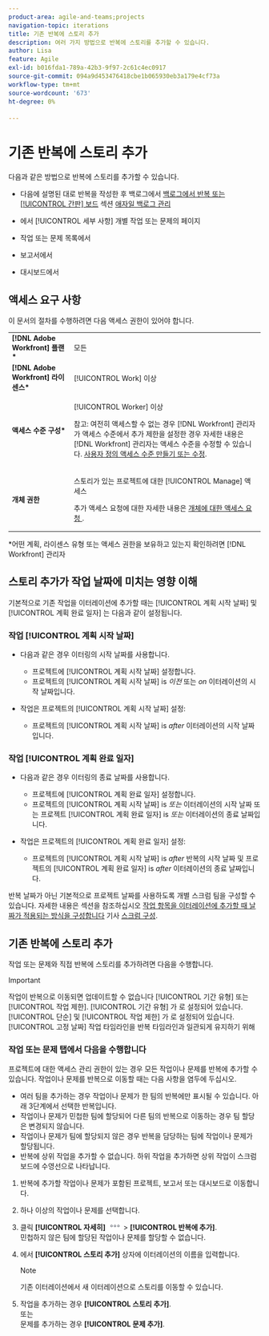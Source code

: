 ```yaml
---
product-area: agile-and-teams;projects
navigation-topic: iterations
title: 기존 반복에 스토리 추가
description: 여러 가지 방법으로 반복에 스토리를 추가할 수 있습니다.
author: Lisa
feature: Agile
exl-id: b016fda1-789a-42b3-9f97-2c61c4ec0917
source-git-commit: 094a9d453476418cbe1b065930eb3a179e4cf73a
workflow-type: tm+mt
source-wordcount: '673'
ht-degree: 0%

---
```


# 기존 반복에 스토리 추가

다음과 같은 방법으로 반복에 스토리를 추가할 수 있습니다.

* 다음에 설명된 대로 반복을 작성한 후 백로그에서 [백로그에서 반복 또는 [!UICONTROL 간판] 보드](../../../agile/work-in-an-agile-environment/manage-the-agile-backlog.md#moving-stories-from-the-backlog) 섹션 [애자일 백로그 관리](../../../agile/work-in-an-agile-environment/manage-the-agile-backlog.md)

* 에서 [!UICONTROL 세부 사항] 개별 작업 또는 문제의 페이지
* 작업 또는 문제 목록에서
* 보고서에서
* 대시보드에서

## 액세스 요구 사항

이 문서의 절차를 수행하려면 다음 액세스 권한이 있어야 합니다.

<table style="table-layout:auto"> 
 <col> 
 <col> 
 <tbody> 
  <tr> 
   <td role="rowheader"><strong>[!DNL Adobe Workfront] 플랜*</strong></td> 
   <td> <p>모든</p> </td> 
  </tr> 
  <tr> 
   <td role="rowheader"><strong>[!DNL Adobe Workfront] 라이센스*</strong></td> 
   <td> <p>[!UICONTROL Work] 이상</p> </td> 
  </tr> 
  <tr> 
   <td role="rowheader"><strong>액세스 수준 구성*</strong></td> 
   <td> <p>[!UICONTROL Worker] 이상</p> <p>참고: 여전히 액세스할 수 없는 경우 [!DNL Workfront] 관리자가 액세스 수준에서 추가 제한을 설정한 경우 자세한 내용은 [!DNL Workfront] 관리자는 액세스 수준을 수정할 수 있습니다. <a href="../../../administration-and-setup/add-users/configure-and-grant-access/create-modify-access-levels.md" class="MCXref xref">사용자 정의 액세스 수준 만들기 또는 수정</a>.</p> </td> 
  </tr> 
  <tr> 
   <td role="rowheader"><strong>개체 권한</strong></td> 
   <td> <p>스토리가 있는 프로젝트에 대한 [!UICONTROL Manage] 액세스</p> <p>추가 액세스 요청에 대한 자세한 내용은 <a href="../../../workfront-basics/grant-and-request-access-to-objects/request-access.md" class="MCXref xref">개체에 대한 액세스 요청 </a>.</p> </td> 
  </tr> 
 </tbody> 
</table>

&#42;어떤 계획, 라이센스 유형 또는 액세스 권한을 보유하고 있는지 확인하려면 [!DNL Workfront] 관리자

## 스토리 추가가 작업 날짜에 미치는 영향 이해

기본적으로 기존 작업을 이터레이션에 추가할 때는 [!UICONTROL 계획 시작 날짜] 및 [!UICONTROL 계획 완료 일자] 는 다음과 같이 설정됩니다.

### 작업 [!UICONTROL 계획 시작 날짜]

* 다음과 같은 경우 이터링의 시작 날짜를 사용합니다.

   * 프로젝트에 [!UICONTROL 계획 시작 날짜] 설정합니다.
   * 프로젝트의 [!UICONTROL 계획 시작 날짜] is *이전* 또는 *on* 이터레이션의 시작 날짜입니다.

* 작업은 프로젝트의 [!UICONTROL 계획 시작 날짜] 설정:

   * 프로젝트의 [!UICONTROL 계획 시작 날짜] is *after* 이터레이션의 시작 날짜입니다.

### 작업 [!UICONTROL 계획 완료 일자]

* 다음과 같은 경우 이터링의 종료 날짜를 사용합니다.

   * 프로젝트에 [!UICONTROL 계획 완료 일자] 설정합니다.
   * 프로젝트의 [!UICONTROL 계획 시작 날짜] is *또는* 이터레이션의 시작 날짜 또는 프로젝트 [!UICONTROL 계획 완료 일자] is *또는* 이터레이션의 종료 날짜입니다.

* 작업은 프로젝트의 [!UICONTROL 계획 완료 일자] 설정:

   * 프로젝트의 [!UICONTROL 계획 시작 날짜] is *after* 반복의 시작 날짜 및 프로젝트의 [!UICONTROL 계획 완료 일자] is *after* 이터레이션의 종료 날짜입니다.

반복 날짜가 아닌 기본적으로 프로젝트 날짜를 사용하도록 개별 스크럼 팀을 구성할 수 있습니다. 자세한 내용은 섹션을 참조하십시오 [작업 항목을 이터레이션에 추가할 때 날짜가 적용되는 방식을 구성합니다](../../../agile/get-started-with-agile-in-workfront/configure-scrum.md#configur5) 기사 [스크럼 구성](../../../agile/get-started-with-agile-in-workfront/configure-scrum.md).

## 기존 반복에 스토리 추가

작업 또는 문제와 직접 반복에 스토리를 추가하려면 다음을 수행합니다.

>[!IMPORTANT]
>
>작업이 반복으로 이동되면 업데이트할 수 없습니다 [!UICONTROL 기간 유형] 또는 [!UICONTROL 작업 제한]. [!UICONTROL 기간 유형] 가 로 설정되어 있습니다. [!UICONTROL 단순] 및 [!UICONTROL 작업 제한] 가 로 설정되어 있습니다. [!UICONTROL 고정 날짜] 작업 타임라인을 반복 타임라인과 일관되게 유지하기 위해

### 작업 또는 문제 탭에서 다음을 수행합니다

프로젝트에 대한 액세스 관리 권한이 있는 경우 모든 작업이나 문제를 반복에 추가할 수 있습니다. 작업이나 문제를 반복으로 이동할 때는 다음 사항을 염두에 두십시오.

* 여러 팀을 추가하는 경우 작업이나 문제가 한 팀의 반복에만 표시될 수 있습니다. 아래 3단계에서 선택한 반복입니다.
* 작업이나 문제가 민첩한 팀에 할당되어 다른 팀의 반복으로 이동하는 경우 팀 할당은 변경되지 않습니다.
* 작업이나 문제가 팀에 할당되지 않은 경우 반복을 담당하는 팀에 작업이나 문제가 할당됩니다.
* 반복에 상위 작업을 추가할 수 없습니다. 하위 작업을 추가하면 상위 작업이 스크럼 보드에 수영선으로 나타납니다.

1. 반복에 추가할 작업이나 문제가 포함된 프로젝트, 보고서 또는 대시보드로 이동합니다.
1. 하나 이상의 작업이나 문제를 선택합니다.
1. 클릭 **[!UICONTROL 자세히]** ![](assets/more-icon.png) > **[!UICONTROL 반복에 추가]**.\
   민첩하지 않은 팀에 할당된 작업이나 문제를 할당할 수 없습니다.

1. 에서 **[!UICONTROL 스토리 추가]** 상자에 이터레이션의 이름을 입력합니다.

   >[!NOTE]
   >
   >기존 이터레이션에서 새 이터레이션으로 스토리를 이동할 수 있습니다.

1. 작업을 추가하는 경우 **[!UICONTROL 스토리 추가]**.\
   또는\
   문제를 추가하는 경우 **[!UICONTROL 문제 추가]**.

